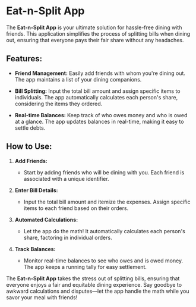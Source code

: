 # Eat-n-Split App

The **Eat-n-Split App** is your ultimate solution for hassle-free dining with friends. This application simplifies the process of splitting bills when dining out, ensuring that everyone pays their fair share without any headaches.

## Features:

- **Friend Management:** Easily add friends with whom you're dining out. The app maintains a list of your dining companions.

- **Bill Splitting:** Input the total bill amount and assign specific items to individuals. The app automatically calculates each person's share, considering the items they ordered.

- **Real-time Balances:** Keep track of who owes money and who is owed at a glance. The app updates balances in real-time, making it easy to settle debts.

## How to Use:

1. **Add Friends:**
   - Start by adding friends who will be dining with you. Each friend is associated with a unique identifier.

2. **Enter Bill Details:**
   - Input the total bill amount and itemize the expenses. Assign specific items to each friend based on their orders.

3. **Automated Calculations:**
   - Let the app do the math! It automatically calculates each person's share, factoring in individual orders.

4. **Track Balances:**
   - Monitor real-time balances to see who owes and is owed money. The app keeps a running tally for easy settlement.

The **Eat-n-Split App** takes the stress out of splitting bills, ensuring that everyone enjoys a fair and equitable dining experience. Say goodbye to awkward calculations and disputes—let the app handle the math while you savor your meal with friends!
